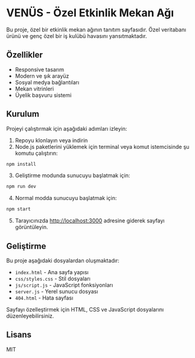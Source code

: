# VENÜS - Özel Etkinlik Mekan Ağı

Bu proje, özel bir etkinlik mekan ağının tanıtım sayfasıdır. Özel veritabanı ürünü ve genç özel bir iş kulübü havasını yansıtmaktadır.

## Özellikler

- Responsive tasarım
- Modern ve şık arayüz
- Sosyal medya bağlantıları
- Mekan vitrinleri
- Üyelik başvuru sistemi

## Kurulum

Projeyi çalıştırmak için aşağıdaki adımları izleyin:

1. Repoyu klonlayın veya indirin
2. Node.js paketlerini yüklemek için terminal veya komut istemcisinde şu komutu çalıştırın:

```bash
npm install
```

3. Geliştirme modunda sunucuyu başlatmak için:

```bash
npm run dev
```

4. Normal modda sunucuyu başlatmak için:

```bash
npm start
```

5. Tarayıcınızda [http://localhost:3000](http://localhost:3000) adresine giderek sayfayı görüntüleyin.

## Geliştirme

Bu proje aşağıdaki dosyalardan oluşmaktadır:

- `index.html` - Ana sayfa yapısı
- `css/styles.css` - Stil dosyaları
- `js/script.js` - JavaScript fonksiyonları
- `server.js` - Yerel sunucu dosyası
- `404.html` - Hata sayfası

Sayfayı özelleştirmek için HTML, CSS ve JavaScript dosyalarını düzenleyebilirsiniz.

## Lisans

MIT 